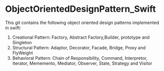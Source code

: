 # ObjectOrientedDesignPattern_Swift

This git contains the following object oriented design patterns implemented in swift:
1. Creational Pattern: Factory, Abstract Factory,Builder, prototype and Singleton
2. Structural Pattern: Adaptor, Decorator, Facade, Bridge, Proxy and FlyWeight
3. Behavioral Pattern: Chain of Responsibility, Command, Interpretor, Iterator, Mememento, Mediator, Observer, State, Strategy and Visitor
